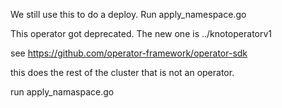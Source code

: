 
We still use this to do a deploy. Run apply_namespace.go 

This operator got deprecated. The new one is ../knotoperatorv1

see https://github.com/operator-framework/operator-sdk

this does the rest of the cluster that is not an operator.

run apply_namaspace.go